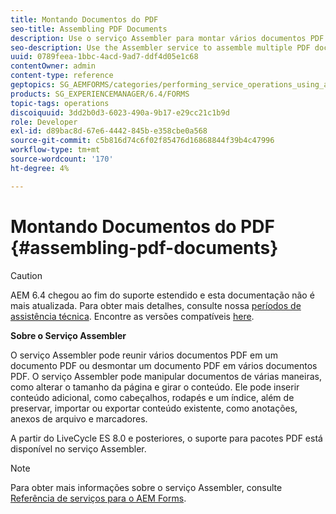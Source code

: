 ```yaml
---
title: Montando Documentos do PDF
seo-title: Assembling PDF Documents
description: Use o serviço Assembler para montar vários documentos PDF em um documento PDF ou desmontar um documento PDF em vários documentos PDF.
seo-description: Use the Assembler service to assemble multiple PDF documents into one PDF document or disassemble one PDF document into multiple PDF documents.
uuid: 0789feea-1bbc-4acd-9ad7-ddf4d05e1c68
contentOwner: admin
content-type: reference
geptopics: SG_AEMFORMS/categories/performing_service_operations_using_apis
products: SG_EXPERIENCEMANAGER/6.4/FORMS
topic-tags: operations
discoiquuid: 3dd2b0d3-6023-490a-9b17-e29cc21c1b9d
role: Developer
exl-id: d89bac8d-67e6-4442-845b-e358cbe0a568
source-git-commit: c5b816d74c6f02f85476d16868844f39b4c47996
workflow-type: tm+mt
source-wordcount: '170'
ht-degree: 4%

---
```


# Montando Documentos do PDF {#assembling-pdf-documents}

>[!CAUTION]
>
>AEM 6.4 chegou ao fim do suporte estendido e esta documentação não é mais atualizada. Para obter mais detalhes, consulte nossa [períodos de assistência técnica](https://helpx.adobe.com/br/support/programs/eol-matrix.html). Encontre as versões compatíveis [here](https://experienceleague.adobe.com/docs/).

**Sobre o Serviço Assembler**

O serviço Assembler pode reunir vários documentos PDF em um documento PDF ou desmontar um documento PDF em vários documentos PDF. O serviço Assembler pode manipular documentos de várias maneiras, como alterar o tamanho da página e girar o conteúdo. Ele pode inserir conteúdo adicional, como cabeçalhos, rodapés e um índice, além de preservar, importar ou exportar conteúdo existente, como anotações, anexos de arquivo e marcadores.

A partir do LiveCycle ES 8.0 e posteriores, o suporte para pacotes PDF está disponível no serviço Assembler.

>[!NOTE]
>
>Para obter mais informações sobre o serviço Assembler, consulte [Referência de serviços para o AEM Forms](https://www.adobe.com/go/learn_aemforms_services_63).
